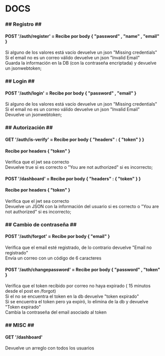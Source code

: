 # DOCS

<div>
    <div><h3>## Registro ##</h3></div>
<div><h4>POST '/auth/register' =  Recibe por body { "password" , "name" , "email" }</h4></div>
<div>Si alguno de los valores está vacío devuelve un json "Missing credentials"</div>
<div>Si el email no es un correo válido devuelve un json "Invalid Email"</div>
<div>Guarda la información en la DB (con la contraseña encriptada) y devuelve un jsonwebtoken;</div>
    </div>
<div>
    <div><h3>## Login ##</h3></div>
<div><h4>POST '/auth/login' = Recibe por body { "password" , "email" }</h4></div>
<div>Si alguno de los valores está vacío devuelve un json "Missing credentials"</div>
<div>Si el email no es un correo válido devuelve un json "Invalid Email"</div>
<div>Devuelve un jsonwebtoken;</div>
  </div>
  <div>
    <div><h3>## Autorización ##</h3></div>
<div><h4>GET '/auth/is-verify' = Recibe por body { "headers" : { "token" } }</h4></div>
    <div><h4>Recibe por headers { "token" }  </h4></div>
<div>Verifica que el jwt sea correcto</div>
<div>Devuelve true si es correcto o "You are not authorized" si es incorrecto;</div>
    
 
<div><h4>POST '/dashboard' = Recibe por body { "headers" : { "token" } }</h4></div>
    <div><h4>Recibe por headers { "token" }  </h4></div>
<div>Verifica que el jwt sea correcto</div>
<div>Devuelve un JSON con la información del usuario si es correcto o "You are not authorized" si es incorrecto;</div>
    </div>
  <div>
    <div><h3>## Cambio de contraseña ##</h3></div>
  <div> <h4>POST '/auth/forgot' = Recibe por body { "email" }</h4></div>
<div>Verifica que el email esté registrado, de lo contrario devuelve "Email no registrado"</div>
<div>Envía un correo con un código de 6 caracteres</div>
  </div>
    <div>
<div><h4>POST '/auth/changepassword' = Recibe por body { "password" , "token" }</h4></div>
<div>Verifica que el token recibido por correo no haya expirado ( 15 minutos desde el post en /forgot)</div>
<div>Si el no se encuentra el token en la db devuelve "token expirado"</div>
<div>Si se encuentra el token pero ya expiró, lo elimina de la db y devuelve "Token expirado"</div>
<div>Cambia la contraseña del email asociado al token</div>
</div>

<div> <h3> ## MISC ## </h3></div>
<div><h4>GET '/dashboard' </h4></div>
<div>Devuelve un arreglo con todos los usuarios</div>


